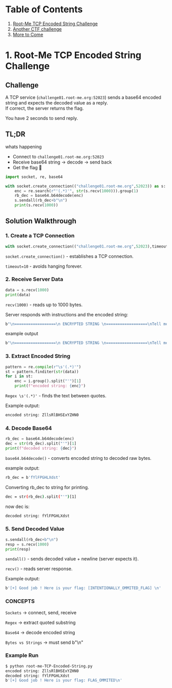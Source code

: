 # Table of Contents
1. [Root-Me TCP Encoded String Challenge](#1-root-me-tcp-encoded-string-challenge)
2. [Another CTF challenge](#2-next)  
3. [More to Come](#3-aa)

# 1. Root-Me TCP Encoded String Challenge 
## Challenge
A TCP service (`challenge01.root-me.org:52023`) sends a base64 encoded string and expects the decoded value as a reply.  
If correct, the server returns the flag.

You have 2 seconds to send reply.
## TL;DR
whats happening
- Connect to `challenge01.root-me.org:52023`  
- Receive base64 string → decode → send back  
- Get the flag 🎉  
```python
import socket, re, base64

with socket.create_connection(("challenge01.root-me.org",52023)) as s:
    enc = re.search(r"'(.*)'", str(s.recv(1000))).group(1)
    rb_dec = base64.b64decode(enc)
    s.sendall(rb_dec+b"\n")
    print(s.recv(1000))
```

## Solution Walkthrough

### 1. Create a TCP Connection
```python
with socket.create_connection(("challenge01.root-me.org",52023),timeout=10) as s:
```
`socket.create_connection()` - establishes a TCP connection.

`timeout=10` - avoids hanging forever.
### 2. Receive Server Data

```python
data = s.recv(1000)
print(data)
```

`recv(1000)` - reads up to 1000 bytes.

Server responds with instructions and the encoded string:

```bash
b"\n==================\n ENCRYPTED STRING \n==================\nTell me the clear content of this string !\n\nmy string is '[RANDOM_BASE64_ENCODED_STRING]'. What is your answer ? "
```
example output
```bash
b"\n==================\n ENCRYPTED STRING \n==================\nTell me the clear content of this string !\n\nmy string is 'ZllsRlBHSExYZHN0'. What is your answer ? "
```

### 3. Extract Encoded String
```python 
pattern = re.compile(r"\s'(.*)'")
st = pattern.finditer(str(data))
for i in st:
    enc = i.group().split("'")[1]
    print(f"encoded string: {enc}")
```
`Regex \s'(.*)'` - finds the text between quotes.

Example output:
```bash
encoded string: ZllsRlBHSExYZHN0
```

### 4. Decode Base64
```python
rb_dec = base64.b64decode(enc)
dec = str(rb_dec).split("'")[1]
print(f"decoded string: {dec}")
```
`base64.b64decode()` - converts encoded string  to decoded raw bytes.

example output:
```bash
rb_dec = b'fYlFPGHLXdst'
```
Converting rb_dec to string for printing.
```bash
dec = str(rb_dec).split("'")[1]
```
now dec is:
```bash
decoded string: fYlFPGHLXdst
```

### 5. Send Decoded Value

```python
s.sendall(rb_dec+b"\n")
resp = s.recv(1000)
print(resp)
```
`sendall()` - sends decoded value + newline (server expects it).

`recv()` - reads server response.

Example output:
```bash
b'[+] Good job ! Here is your flag: [INTENTIONALLY_OMMITED_FLAG] \n'
```

### CONCEPTS
`Sockets` → connect, send, receive

`Regex` → extract quoted substring

`Base64` → decode encoded string

`Bytes vs Strings` → must send b"\n"

### Example Run

```bash
$ python root-me-TCP-Encoded-String.py
encoded string: ZllsRlBHSExYZHN0
decoded string: fYlFPGHLXdst
b'[+] Good job ! Here is your flag: FLAG_OMMITED\n'
```
